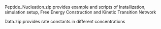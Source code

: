 Peptide_Nucleation.zip provides example and scripts of Installization, simulation setup, Free Energy Construction and Kinetic Transition Network

Data.zip provides rate constants in different concentrations




